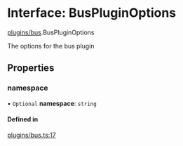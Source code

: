 # Interface: BusPluginOptions

[plugins/bus](../modules/plugins_bus.md).BusPluginOptions

The options for the bus plugin

## Properties

### <a id="namespace" name="namespace"></a> namespace

• `Optional` **namespace**: `string`

#### Defined in

[plugins/bus.ts:17](https://github.com/jakguru/vueprint/blob/cb50a9e/plugins/bus.ts#L17)
